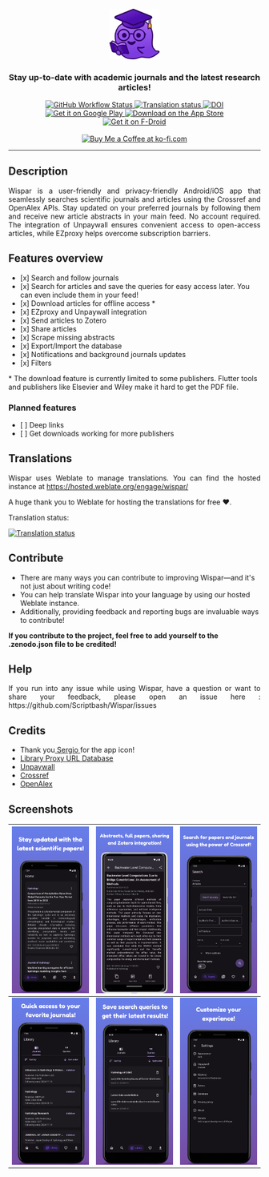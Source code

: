 <p align="center">
<img alt="Wispar" src= "https://github.com/Scriptbash/Wispar/blob/main/assets/icon/icon.png?raw=true" width="100">
</p>
<h3 align="center">Stay up-to-date with academic journals and the latest research articles!</h3>
<p align="center">
<a href="https://github.com/Scriptbash/Wispar/actions/workflows/build.yml">
    <img alt="GitHub Workflow Status" src="https://github.com/Scriptbash/Wispar/actions/workflows/build.yml/badge.svg">
</a>
<a href="https://hosted.weblate.org/engage/wispar/">
<img src="https://hosted.weblate.org/widget/wispar/svg-badge.svg" alt="Translation status" />
</a>
<a href="https://doi.org/10.5281/zenodo.14901602"><img src="https://zenodo.org/badge/732206774.svg" alt="DOI"></a>
</br>
<a href="https://play.google.com/store/apps/details?id=app.wispar.wispar" target="_blank">
  <img src="https://upload.wikimedia.org/wikipedia/commons/7/78/Google_Play_Store_badge_EN.svg" alt="Get it on Google Play" height="50"/>
</a>
<a href="https://apps.apple.com/us/app/wispar/id6741366984" target="_blank">
  <img src="https://developer.apple.com/assets/elements/badges/download-on-the-app-store.svg" alt="Download on the App Store"height="50">
</a>
</br>
<a href="https://f-droid.org/packages/app.wispar.wispar">
    <img src="https://f-droid.org/badge/get-it-on.png"
    alt="Get it on F-Droid"
    height="80">
</a>
</br></br>
<a href='https://ko-fi.com/A0A6ME7SJ' target='_blank'><img height='36' style='border:0px;height:36px;' src='https://storage.ko-fi.com/cdn/kofi5.png?v=6' border='0' alt='Buy Me a Coffee at ko-fi.com' /></a>
</p>

---

## Description
<p align="justify">
Wispar is a user-friendly and privacy-friendly Android/iOS app that seamlessly searches scientific journals and articles using the Crossref and OpenAlex APIs. Stay updated on your preferred journals by following them and receive new article abstracts in your main feed. No account required. The integration of Unpaywall ensures convenient access to open-access articles, while EZproxy helps overcome subscription barriers.  
</p>

## Features overview
<ul>
    <li> [x] Search and follow journals</li>
    <li> [x] Search for articles and save the queries for easy access later. You can even include them in your feed!</li>
    <li> [x] Download articles for offline access *</li>
    <li> [x] EZproxy and Unpaywall integration</li>
    <li> [x] Send articles to Zotero</li>
    <li> [x] Share articles</li>
    <li> [x] Scrape missing abstracts</li>
    <li> [x] Export/Import the database</li>
    <li> [x] Notifications and background journals updates</li>
    <li> [x] Filters</li>
</ul>
* The download feature is currently limited to some publishers. Flutter tools and publishers like Elsevier and Wiley make it hard to get the PDF file.

### Planned features
<ul>
    <li> [ ] Deep links</li>
    <li> [ ] Get downloads working for more publishers</li>
</ul>
</ul>

## Translations

<p align ="justify">
Wispar uses Weblate to manage translations. You can find the hosted instance at <a href="https://hosted.weblate.org/engage/wispar/">https://hosted.weblate.org/engage/wispar/</a>

A huge thank you to Weblate for hosting the translations for free :heart:.

Translation status:
</p>
<a href="https://hosted.weblate.org/engage/wispar/">
<img src="https://hosted.weblate.org/widget/wispar/multi-auto.svg" alt="Translation status" />
</a>

## Contribute
<p align ="justify">
    <ul>
        <li>There are many ways you can contribute to improving Wispar—and it's not just about writing code!</li>
        <li>You can help translate Wispar into your language by using our hosted Weblate instance.</li>
        <li>Additionally, providing feedback and reporting bugs are invaluable ways to contribute!</li>
    </ul>
    <b>If you contribute to the project, feel free to add yourself to the .zenodo.json file to be credited!</b>
</p>


## Help
<p align ="justify">
If you run into any issue while using Wispar, have a question or want to share your feedback, please open an issue here : https://github.com/Scriptbash/Wispar/issues
</p>

## Credits
<ul>
    <li>Thank you<a href="https://github.com/reds2401" target='_blank'> Sergio </a>for the app icon!</li>
    <li><a href="https://libproxy-db.org/" target='_blank'>Library Proxy URL Database</a></li>
    <li><a href="https://unpaywall.org/" target='_blank'>Unpaywall</a></li>
    <li><a href="https://www.crossref.org/" target='_blank'>Crossref</a></li>
    <li><a href="https://openalex.org/" target='_blank'>OpenAlex</a></li>
</ul>

## Screenshots



| ![Feed](android/fastlane/metadata/android/en-US/images/phoneScreenshots/1_en-US.png) | ![Abstract](android/fastlane/metadata/android/en-US/images/phoneScreenshots/2_en-US.png) | ![Search](android/fastlane/metadata/android/en-US/images/phoneScreenshots/3_en-US.png) |
|---|---|---|
| ![Journal latest publications](android/fastlane/metadata/android/en-US/images/phoneScreenshots/4_en-US.png) | ![JournalDetails](android/fastlane/metadata/android/en-US/images/phoneScreenshots/5_en-US.png) | ![Settings](android/fastlane/metadata/android/en-US/images/phoneScreenshots/7_en-US.png) |
